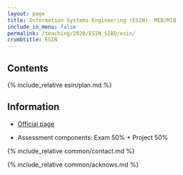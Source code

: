 ```yaml
---
layout: page
title: Information Systems Engineering (ESIN)- MEB/MIB
include_in_menu: false
permalink: /teaching/2020/ESIN_SIBD/esin/
crumbtitle: ESIN
---
```


## Contents 

{% include_relative esin/plan.md %}

## Information

- [Official page](https://sigarra.up.pt/feup/pt/UCURR_GERAL.FICHA_UC_VIEW?pv_ocorrencia_id=436542)

- Assessment components: Exam 50% + Project 50%

{% include_relative common/contact.md %}

{% include_relative common/acknows.md %}




